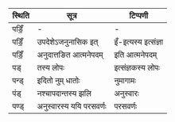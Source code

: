 | स्थिति | सूत्र | टिप्पणी |
| ----- | ------- | ------ |
| पडिँ॒ | - | - |
| पडिँ॒ | उपदेशेऽजनुनासिक इत् | इँ-इत्यस्य इत्संज्ञा |
| पडिँ॒ | अनुदात्तङित आत्मनेपदम् | इति आत्मनेपदम् |
| पड् | तस्य लोपः | इत्संज्ञकस्य लोपः |
| पन्ड् | इदितो नुम् धातोः | नुमागामः |
| पंड् | नश्चापदान्तस्य झलि | अनुस्वारः |
| पण्ड् | अनुस्वारस्य ययि परसवर्णः | परसवर्णः |
